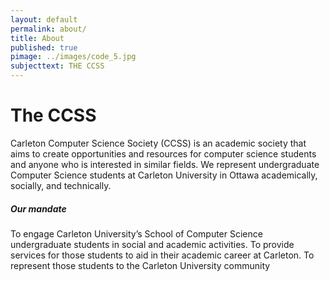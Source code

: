 ```yaml
---
layout: default
permalink: about/
title: About
published: true
pimage: ../images/code_5.jpg
subjecttext: THE CCSS
---
```


<div class='content-wrap'>
  <h1>The CCSS</h1>

  <p>Carleton Computer Science Society (CCSS) is an academic society that aims to create opportunities and resources for computer science students and anyone who is interested in similar fields. We represent undergraduate Computer Science students at Carleton University in Ottawa academically, socially, and technically.</p>
  <h5>Our mandate</h5>
  <p>
To engage Carleton University’s School of Computer Science undergraduate students in social and academic activities.
To provide services for those students to aid in their academic career at Carleton. 
To represent those students to the Carleton University community
</p>
</div>
<!--As an academic society we are required to have a government structure. Links to all of this official documents ‘n stuff.
Constitution
Rules of Operation
Board of Directors
Meeting Minutes Folder-->
